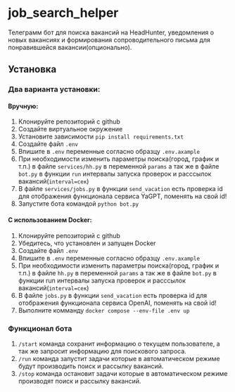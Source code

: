 # job_search_helper

Телеграмм бот для поиска вакансий на HeadHunter, уведомления о новых вакансиях и формирования сопроводительного письма для понравившейся вакансии(опционально).

## Установка

### Два варианта установки:

#### Вручную:

1. Клонируйте репозиторий с github
2. Создайте виртуальное окружение
3. Установите зависимости `pip install requirements.txt`
4. Создайте файл `.env`
5. Впишите в `.env` переменные согласно образцу `.env.axample`
6. При необходимости изменить параметры поиска(город, график и т.п.) в файле `services/hh.py` в переменной `params`
а так же в файле `bot.py` в функции `run` интервалы запуска проверок и расссылок вакансий(`interval=сек`)
7. В файле `services/jobs.py` в функции `send_vacation` есть проверка id для отображения функционала сервиса YaGPT, поменять на свой id!
8. Запустите бота командой `python bot.py`

#### С использованием Docker:

1. Клонируйте репозиторий с github
2. Убедитесь, что установлен и запущен Docker
3. Создайте файл `.env`
4. Впишите в `.env` переменные согласно образцу `.env.axample`
5. При необходимости изменить параметры поиска(город, график и т.п.) в файле `hh.py` в переменной `params`
а так же в файле `bot.py` в функции run интервалы запуска проверок и расссылок вакансий(`interval=сек`)
6. В файле `jobs.py` в функции `send_vacation` есть проверка id для отображения функционала сервиса OpenAI, поменять на свой id!
7. Выполните комманду `docker compose --env-file .env up`



### Функционал бота

1. `/start` команда сохранит информацию о текущем пользователе, а так же запросит информацию для поискового запроса.
2. `/run` команда запустит задачи которые в автоматическом режиме будут производить поиск и рассылку вакансий.
3. `/stop` команда остановит задачи которые в автоматическом режиме производят поиск и рассылку вакансий.
